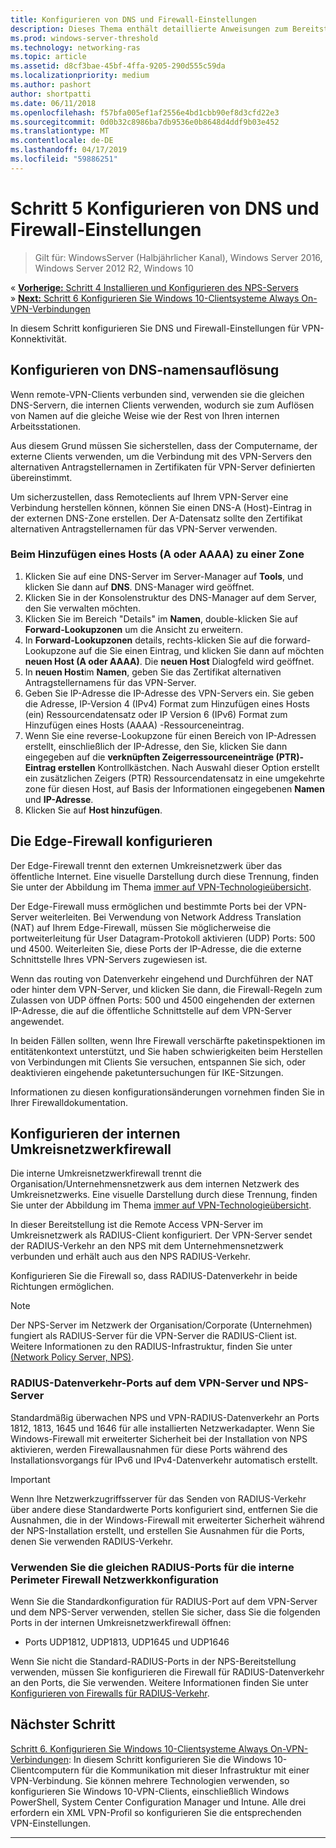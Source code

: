 ```yaml
---
title: Konfigurieren von DNS und Firewall-Einstellungen
description: Dieses Thema enthält detaillierte Anweisungen zum Bereitstellen von Always On-VPN-unter Windows Server 2016.
ms.prod: windows-server-threshold
ms.technology: networking-ras
ms.topic: article
ms.assetid: d8cf3bae-45bf-4ffa-9205-290d555c59da
ms.localizationpriority: medium
ms.author: pashort
author: shortpatti
ms.date: 06/11/2018
ms.openlocfilehash: f57bfa005ef1af2556e4bd1cbb90ef8d3cfd22e3
ms.sourcegitcommit: 0d0b32c8986ba7db9536e0b8648d4ddf9b03e452
ms.translationtype: MT
ms.contentlocale: de-DE
ms.lasthandoff: 04/17/2019
ms.locfileid: "59886251"
---
```

# <a name="step-5-configure-dns-and-firewall-settings"></a>Schritt 5 Konfigurieren von DNS und Firewall-Einstellungen

>Gilt für: WindowsServer (Halbjährlicher Kanal), Windows Server 2016, Windows Server 2012 R2, Windows 10

&#171;  [**Vorherige:** Schritt 4 Installieren und Konfigurieren des NPS-Servers](vpn-deploy-nps.md)<br>
&#187;  [**Next:** Schritt 6 Konfigurieren Sie Windows 10-Clientsysteme Always On-VPN-Verbindungen](vpn-deploy-client-vpn-connections.md)

In diesem Schritt konfigurieren Sie DNS und Firewall-Einstellungen für VPN-Konnektivität.

## <a name="configure-dns-name-resolution"></a>Konfigurieren von DNS-namensauflösung

Wenn remote-VPN-Clients verbunden sind, verwenden sie die gleichen DNS-Servern, die internen Clients verwenden, wodurch sie zum Auflösen von Namen auf die gleiche Weise wie der Rest von Ihren internen Arbeitsstationen. 

Aus diesem Grund müssen Sie sicherstellen, dass der Computername, der externe Clients verwenden, um die Verbindung mit des VPN-Servers den alternativen Antragstellernamen in Zertifikaten für VPN-Server definierten übereinstimmt.

Um sicherzustellen, dass Remoteclients auf Ihrem VPN-Server eine Verbindung herstellen können, können Sie einen DNS-A (Host)-Eintrag in der externen DNS-Zone erstellen. Der A-Datensatz sollte den Zertifikat alternativen Antragstellernamen für das VPN-Server verwenden.


### <a name="to-add-a-host-a-or-aaaa-resource-record-to-a-zone"></a>Beim Hinzufügen eines Hosts \(A oder AAAA\) zu einer Zone

1. Klicken Sie auf eine DNS-Server im Server-Manager auf **Tools**, und klicken Sie dann auf **DNS**. DNS-Manager wird geöffnet.
2. Klicken Sie in der Konsolenstruktur des DNS-Manager auf dem Server, den Sie verwalten möchten.
3. Klicken Sie im Bereich "Details" im **Namen**, double\-klicken Sie auf **Forward-Lookupzonen** um die Ansicht zu erweitern.
4. In **Forward-Lookupzonen** details, rechts\-klicken Sie auf die forward-Lookupzone auf die Sie einen Eintrag, und klicken Sie dann auf möchten **neuen Host \(A oder AAAA\)**. Die **neuen Host** Dialogfeld wird geöffnet.
5. In **neuen Host**im **Namen**, geben Sie das Zertifikat alternativen Antragstellernamens für das VPN-Server.
6. Geben Sie IP-Adresse die IP-Adresse des VPN-Servers ein. Sie geben die Adresse, IP-Version 4 (IPv4) Format zum Hinzufügen eines Hosts \(ein\) Ressourcendatensatz oder IP Version 6 \(IPv6\) Format zum Hinzufügen eines Hosts \(AAAA\) -Ressourceneintrag.
7. Wenn Sie eine reverse-Lookupzone für einen Bereich von IP-Adressen erstellt, einschließlich der IP-Adresse, den Sie, klicken Sie dann eingegeben auf die **verknüpften Zeigerressourceneinträge (PTR)-Eintrag erstellen** Kontrollkästchen.  Nach Auswahl dieser Option erstellt ein zusätzlichen Zeigers \(PTR\) Ressourcendatensatz in eine umgekehrte zone für diesen Host, auf Basis der Informationen eingegebenen **Namen** und **IP-Adresse**.
8. Klicken Sie auf **Host hinzufügen**.

## <a name="configure-the-edge-firewall"></a>Die Edge-Firewall konfigurieren

Der Edge-Firewall trennt den externen Umkreisnetzwerk über das öffentliche Internet. Eine visuelle Darstellung durch diese Trennung, finden Sie unter der Abbildung im Thema [immer auf VPN-Technologieübersicht](../always-on-vpn-technology-overview.md).

Der Edge-Firewall muss ermöglichen und bestimmte Ports bei der VPN-Server weiterleiten. Bei Verwendung von Network Address Translation \(NAT\) auf Ihrem Edge-Firewall, müssen Sie möglicherweise die portweiterleitung für User Datagram-Protokoll aktivieren \(UDP\) Ports: 500 und 4500. Weiterleiten Sie, diese Ports der IP-Adresse, die die externe Schnittstelle Ihres VPN-Servers zugewiesen ist.

Wenn das routing von Datenverkehr eingehend und Durchführen der NAT oder hinter dem VPN-Server, und klicken Sie dann, die Firewall-Regeln zum Zulassen von UDP öffnen Ports: 500 und 4500 eingehenden der externen IP-Adresse, die auf die öffentliche Schnittstelle auf dem VPN-Server angewendet.

In beiden Fällen sollten, wenn Ihre Firewall verschärfte paketinspektionen im entitätenkontext unterstützt, und Sie haben schwierigkeiten beim Herstellen von Verbindungen mit Clients Sie versuchen, entspannen Sie sich, oder deaktivieren eingehende paketuntersuchungen für IKE-Sitzungen.

Informationen zu diesen konfigurationsänderungen vornehmen finden Sie in Ihrer Firewalldokumentation.

## <a name="configure-the-internal-perimeter-network-firewall"></a>Konfigurieren der internen Umkreisnetzwerkfirewall

Die interne Umkreisnetzwerkfirewall trennt die Organisation/Unternehmensnetzwerk aus dem internen Netzwerk des Umkreisnetzwerks. Eine visuelle Darstellung durch diese Trennung, finden Sie unter der Abbildung im Thema [immer auf VPN-Technologieübersicht](../always-on-vpn-technology-overview.md).

In dieser Bereitstellung ist die Remote Access VPN-Server im Umkreisnetzwerk als RADIUS-Client konfiguriert.  Der VPN-Server sendet der RADIUS-Verkehr an den NPS mit dem Unternehmensnetzwerk verbunden und erhält auch aus den NPS RADIUS-Verkehr.

Konfigurieren Sie die Firewall so, dass RADIUS-Datenverkehr in beide Richtungen ermöglichen.


>[!NOTE]
>Der NPS-Server im Netzwerk der Organisation/Corporate (Unternehmen) fungiert als RADIUS-Server für die VPN-Server die RADIUS-Client ist. Weitere Informationen zu den RADIUS-Infrastruktur, finden Sie unter [(Network Policy Server, NPS)](../../../../../networking/technologies/nps/nps-top.md).

### <a name="radius-traffic-ports-on-the-vpn-server-and-nps-server"></a>RADIUS-Datenverkehr-Ports auf dem VPN-Server und NPS-Server

Standardmäßig überwachen NPS und VPN-RADIUS-Datenverkehr an Ports 1812, 1813, 1645 und 1646 für alle installierten Netzwerkadapter. Wenn Sie Windows-Firewall mit erweiterter Sicherheit bei der Installation von NPS aktivieren, werden Firewallausnahmen für diese Ports während des Installationsvorgangs für IPv6 und IPv4-Datenverkehr automatisch erstellt.

>[!IMPORTANT]
>Wenn Ihre Netzwerkzugriffsserver für das Senden von RADIUS-Verkehr über andere diese Standardwerte Ports konfiguriert sind, entfernen Sie die Ausnahmen, die in der Windows-Firewall mit erweiterter Sicherheit während der NPS-Installation erstellt, und erstellen Sie Ausnahmen für die Ports, denen Sie verwenden RADIUS-Verkehr.

### <a name="use-the-same-radius-ports-for-the-internal-perimeter-network-firewall-configuration"></a>Verwenden Sie die gleichen RADIUS-Ports für die interne Perimeter Firewall Netzwerkkonfiguration

Wenn Sie die Standardkonfiguration für RADIUS-Port auf dem VPN-Server und dem NPS-Server verwenden, stellen Sie sicher, dass Sie die folgenden Ports in der internen Umkreisnetzwerkfirewall öffnen:

- Ports UDP1812, UDP1813, UDP1645 und UDP1646

Wenn Sie nicht die Standard-RADIUS-Ports in der NPS-Bereitstellung verwenden, müssen Sie konfigurieren die Firewall für RADIUS-Datenverkehr an den Ports, die Sie verwenden. Weitere Informationen finden Sie unter [Konfigurieren von Firewalls für RADIUS-Verkehr](../../../../../networking/technologies/nps/nps-firewalls-configure.md).

## <a name="next-step"></a>Nächster Schritt
[Schritt 6. Konfigurieren Sie Windows 10-Clientsysteme Always On-VPN-Verbindungen](vpn-deploy-client-vpn-connections.md): In diesem Schritt konfigurieren Sie die Windows 10-Clientcomputern für die Kommunikation mit dieser Infrastruktur mit einer VPN-Verbindung. Sie können mehrere Technologien verwenden, so konfigurieren Sie Windows 10-VPN-Clients, einschließlich Windows PowerShell, System Center Configuration Manager und Intune. Alle drei erfordern ein XML VPN-Profil so konfigurieren Sie die entsprechenden VPN-Einstellungen. 

---

